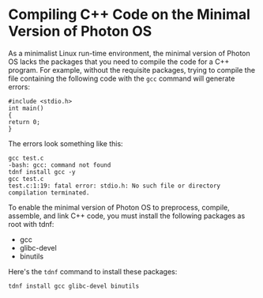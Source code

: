 # Compiling C++ Code on the Minimal Version of Photon OS

As a minimalist Linux run-time environment, the minimal version of Photon OS lacks the packages that you need to compile the code for a C++ program. For example, without the requisite packages, trying to compile the file containing the following code with the `gcc` command will generate errors: 

    #include <stdio.h>
    int main()
    {
    return 0;
    }

The errors look something like this: 

    gcc test.c
    -bash: gcc: command not found
    tdnf install gcc -y
    gcc test.c
    test.c:1:19: fatal error: stdio.h: No such file or directory
    compilation terminated.

To enable the minimal version of Photon OS to preprocess, compile, assemble, and link C++ code, you must install the following packages as root with tdnf:

* gcc
* glibc-devel
* binutils

Here's the `tdnf` command to install these packages: 

    tdnf install gcc glibc-devel binutils